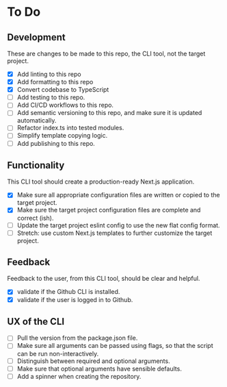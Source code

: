 # To Do

## Development

These are changes to be made to this repo, the CLI tool, not the target project.

- [x] Add linting to this repo
- [x] Add formatting to this repo
- [x] Convert codebase to TypeScript
- [ ] Add testing to this repo.
- [ ] Add CI/CD workflows to this repo.
- [ ] Add semantic versioning to this repo, and make sure it is updated automatically.
- [ ] Refactor index.ts into tested modules.
- [ ] Simplify template copying logic.
- [ ] Add publishing to this repo.

## Functionality

This CLI tool should create a production-ready Next.js application.

- [x] Make sure all appropriate configuration files are written or copied to the target project.
- [x] Make sure the target project configuration files are complete and correct (ish).
- [ ] Update the target project eslint config to use the new flat config format.
- [ ] Stretch: use custom Next.js templates to further customize the target project.

## Feedback

Feedback to the user, from this CLI tool, should be clear and helpful.

- [x] validate if the Github CLI is installed.
- [x] validate if the user is logged in to Github.

## UX of the CLI

- [ ] Pull the version from the package.json file.
- [ ] Make sure all arguments can be passed using flags, so that the script can be run non-interactively.
- [ ] Distinguish between required and optional arguments.
- [ ] Make sure that optional arguments have sensible defaults.
- [ ] Add a spinner when creating the repository.
